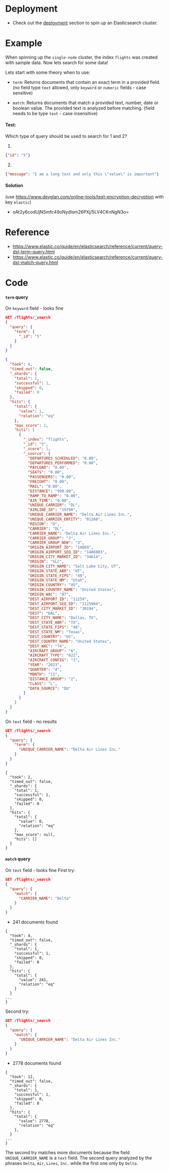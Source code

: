 # Deployment 

- Check out the [deployment](../../deployment/single-node/README.md) section to spin up an Elasticsearch cluster.

# Example
When spinning up the `single-node` cluster, the index `flights` was created with sample data. Now lets search for some data!

Lets start with some theory when to use:
- `term`: Returns documents that contain an exact term in a provided field. (no field type `text` allowed, only `keyword` or `numeric` fields - case sensitive)


- `match`: Returns documents that match a provided text, number, date or boolean value. The provided text is analyzed before matching. (field needs to be type `text` - case insensitive)

#### Test:
Which type of query should be used to search for 1 and 2?

1. 
```json
{"id": "5"}
```

2. 
```json
{"message": "I am a long text and only this \"value\" is important"}
```

#### Solution
(use https://www.devglan.com/online-tools/text-encryption-decryption with key `elastic`)
- oAt2y6codUjNSmfc49oNydIsm26PXj/5LV4CKnNgN3o=

# Reference
- https://www.elastic.co/guide/en/elasticsearch/reference/current/query-dsl-term-query.html
- https://www.elastic.co/guide/en/elasticsearch/reference/current/query-dsl-match-query.html

# Code
#### `term` query
On `keyword` field - looks fine
```json
GET /flights/_search
{
  "query": {
    "term": {
      "_id": "5"
    }
  }
}
```

```json
{
  "took": 6,
  "timed_out": false,
  "_shards": {
    "total": 1,
    "successful": 1,
    "skipped": 0,
    "failed": 0
  },
  "hits": {
    "total": {
      "value": 1,
      "relation": "eq"
    },
    "max_score": 1,
    "hits": [
      {
        "_index": "flights",
        "_id": "5",
        "_score": 1,
        "_source": {
          "DEPARTURES_SCHEDULED": "0.00",
          "DEPARTURES_PERFORMED": "0.00",
          "PAYLOAD": "0.00",
          "SEATS": "0.00",
          "PASSENGERS": "0.00",
          "FREIGHT": "0.00",
          "MAIL": "0.00",
          "DISTANCE": "999.00",
          "RAMP_TO_RAMP": "0.00",
          "AIR_TIME": "0.00",
          "UNIQUE_CARRIER": "DL",
          "AIRLINE_ID": "19790",
          "UNIQUE_CARRIER_NAME": "Delta Air Lines Inc.",
          "UNIQUE_CARRIER_ENTITY": "01260",
          "REGION": "D",
          "CARRIER": "DL",
          "CARRIER_NAME": "Delta Air Lines Inc.",
          "CARRIER_GROUP": "3",
          "CARRIER_GROUP_NEW": "3",
          "ORIGIN_AIRPORT_ID": "14869",
          "ORIGIN_AIRPORT_SEQ_ID": "1486903",
          "ORIGIN_CITY_MARKET_ID": "34614",
          "ORIGIN": "SLC",
          "ORIGIN_CITY_NAME": "Salt Lake City, UT",
          "ORIGIN_STATE_ABR": "UT",
          "ORIGIN_STATE_FIPS": "49",
          "ORIGIN_STATE_NM": "Utah",
          "ORIGIN_COUNTRY": "US",
          "ORIGIN_COUNTRY_NAME": "United States",
          "ORIGIN_WAC": "87",
          "DEST_AIRPORT_ID": "11259",
          "DEST_AIRPORT_SEQ_ID": "1125904",
          "DEST_CITY_MARKET_ID": "30194",
          "DEST": "DAL",
          "DEST_CITY_NAME": "Dallas, TX",
          "DEST_STATE_ABR": "TX",
          "DEST_STATE_FIPS": "48",
          "DEST_STATE_NM": "Texas",
          "DEST_COUNTRY": "US",
          "DEST_COUNTRY_NAME": "United States",
          "DEST_WAC": "74",
          "AIRCRAFT_GROUP": "6",
          "AIRCRAFT_TYPE": "622",
          "AIRCRAFT_CONFIG": "1",
          "YEAR": "2023",
          "QUARTER": "4",
          "MONTH": "11",
          "DISTANCE_GROUP": "2",
          "CLASS": "L",
          "DATA_SOURCE": "DU"
        }
      }
    ]
  }
}
```

On `text` field - no results
```json
GET /flights/_search
{
  "query": {
    "term": {
      "UNIQUE_CARRIER_NAME": "Delta Air Lines Inc."
    }
  }
}
```

```
{
  "took": 2,
  "timed_out": false,
  "_shards": {
    "total": 1,
    "successful": 1,
    "skipped": 0,
    "failed": 0
  },
  "hits": {
    "total": {
      "value": 0,
      "relation": "eq"
    },
    "max_score": null,
    "hits": []
  }
}
```

#### `match` query
On `text` field - looks fine
First try:
```json
GET /flights/_search
{
  "query": {
    "match": {
      "CARRIER_NAME": "Delta"
    }
  }
}
```

- 241 documents found
```
{
  "took": 4,
  "timed_out": false,
  "_shards": {
    "total": 1,
    "successful": 1,
    "skipped": 0,
    "failed": 0
  },
  "hits": {
    "total": {
      "value": 241,
      "relation": "eq"
    }
  }
...
}
```

Second try:
```json
GET /flights/_search
{
  "query": {
    "match": {
      "UNIQUE_CARRIER_NAME": "Delta Air Lines Inc."
    }
  }
}
```
- 2778 documents found
```
{
  "took": 12,
  "timed_out": false,
  "_shards": {
    "total": 1,
    "successful": 1,
    "skipped": 0,
    "failed": 0
  },
  "hits": {
    "total": {
      "value": 2778,
      "relation": "eq"
    },
  }
...
}
```

The second try matches more documents because the field `UNIQUE_CARRIER_NAME` is a `text` field. The second query analyzed by the phrases `Delta`, `Air`, `Lines`, `Inc.` while the first one only by `Delta`.